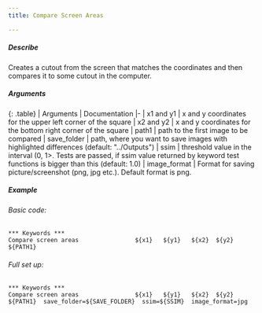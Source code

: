 ```yaml
---
title: Compare Screen Areas

---
```

##### Describe
Creates a cutout from the screen that matches the coordinates and then compares it to some cutout in the computer.

##### Arguments

<div class="table-responsive">

{: .table}
| Arguments | Documentation
|-
| x1 and y1 | x and y coordinates for the upper left corner of the square
| x2 and y2 | x and y coordinates for the bottom right corner of the square
| path1 | path to the first image to be compared
| save_folder | path, where you want to save images with highlighted differences (default: "../Outputs")
| ssim | threshold value in the interval (0, 1>. Tests are passed, if ssim value returned by keyword test functions is bigger than this (default: 1.0)
| image_format | Format for saving picture/screenshot (png, jpg etc.). Default format is png.

</div>

##### Example

###### Basic code:
```robotframework
*** Keywords ***
Compare screen areas                ${x1}   ${y1}   ${x2}  ${y2}  ${PATH1} 
```

###### Full set up:
```robotframework
*** Keywords ***
Compare screen areas                ${x1}   ${y1}   ${x2}  ${y2}  ${PATH1}  save_folder=${SAVE_FOLDER}  ssim=${SSIM}  image_format=jpg
```
